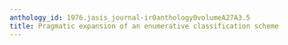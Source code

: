 ```yaml
---
anthology_id: 1976.jasis_journal-ir0anthology0volumeA27A3.5
title: Pragmatic expansion of an enumerative classification scheme
---
```

